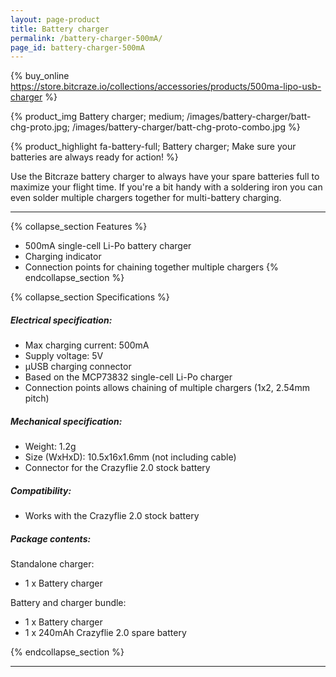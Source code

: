 ```yaml
---
layout: page-product
title: Battery charger
permalink: /battery-charger-500mA/
page_id: battery-charger-500mA
---
```


{% buy_online https://store.bitcraze.io/collections/accessories/products/500ma-lipo-usb-charger %}

{% product_img Battery charger; medium;
/images/battery-charger/batt-chg-proto.jpg;
/images/battery-charger/batt-chg-proto-combo.jpg
%}

{% product_highlight
fa-battery-full;
Battery charger;
Make sure your batteries are always ready for action!
%}

Use the Bitcraze battery charger to always have your spare batteries full
to maximize your flight time. If you're a bit handy with a soldering iron you
can even solder multiple chargers together for multi-battery charging.

---

{% collapse_section Features %}
* 500mA single-cell Li-Po battery charger
* Charging indicator
* Connection points for chaining together multiple chargers
{% endcollapse_section %}

{% collapse_section Specifications %}
##### Electrical specification:

* Max charging current: 500mA
* Supply voltage: 5V
* &mu;USB charging connector
* Based on the MCP73832 single-cell Li-Po charger
* Connection points allows chaining of multiple chargers (1x2, 2.54mm pitch)

##### Mechanical specification:

* Weight: 1.2g
* Size (WxHxD): 10.5x16x1.6mm (not including cable)
* Connector for the Crazyflie 2.0 stock battery

##### Compatibility:

* Works with the Crazyflie 2.0 stock battery

##### Package contents:

Standalone charger:

* 1 x Battery charger

Battery and charger bundle:

* 1 x Battery charger
* 1 x 240mAh Crazyflie 2.0 spare battery

{% endcollapse_section %}

---
